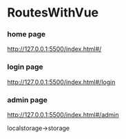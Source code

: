# RoutesWithVue
### home page
http://127.0.0.1:5500/index.html#/
### login page
http://127.0.0.1:5500/index.html#/login
### admin page
http://127.0.0.1:5500/index.html#/admin

localstorage->storage